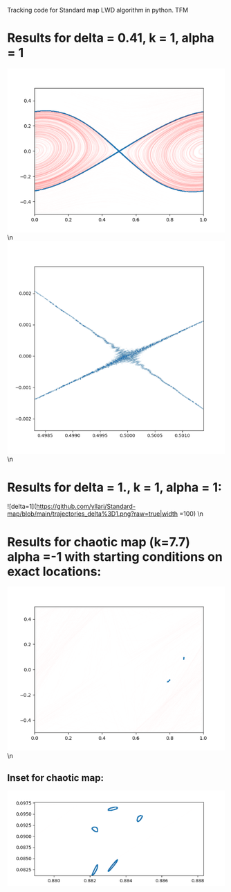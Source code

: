 Tracking code for Standard map LWD algorithm in python. TFM
# Results for delta = 0.41, k = 1, alpha = 1
![delta=0.41](https://github.com/yllari/Standard-map/blob/main/trajectories_delta%3D0.41.png?raw=true|width=100) \n
![Inset for delta= 0.41](https://github.com/yllari/Standard-map/blob/main/delta%3D0.41%2Ccloseup.png?raw=true|width=100)\n
# Results for delta = 1., k = 1, alpha = 1:
![delta=1](https://github.com/yllari/Standard-map/blob/main/trajectories_delta%3D1.png?raw=true|width =100) \n

# Results for chaotic map (k=7.7) alpha =-1 with starting conditions on exact locations:
![k=7.7](https://github.com/yllari/Standard-map/blob/main/trajectories_k%3D7.7.png?raw=true) \n

## Inset for chaotic map:
![Inset for chaotic map](https://github.com/yllari/Standard-map/blob/main/inset_k%3D7.7.png?raw=true)
